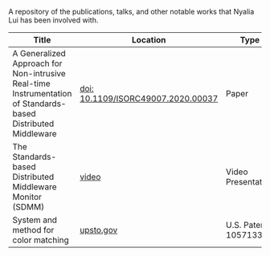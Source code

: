 A repository of the publications, talks, and other notable works that Nyalia Lui has been involved with.

| Title | Location | Type |
|-------|----------|------|
| A Generalized Approach for Non-intrusive Real-time Instrumentation of Standards-based Distributed Middleware | [doi: 10.1109/ISORC49007.2020.00037](https://doi.org/10.1109/ISORC49007.2020.00037) | Paper |
| The Standards-based Distributed Middleware Monitor (SDMM) | [video](https://www.youtube.com/watch?v=Lz5fTPQkwHA&t=713s) | Video Presentation |
| System and method for color matching | [upsto.gov](http://patft.uspto.gov/netacgi/nph-Parser?Sect1=PTO2&Sect2=HITOFF&p=1&u=%2Fnetahtml%2FPTO%2Fsearch-bool.html&r=1&f=G&l=50&co1=AND&d=PTXT&s1=10571336.PN.&OS=PN/10571336&RS=PN/10571336) | U.S. Patent 10571336 |
